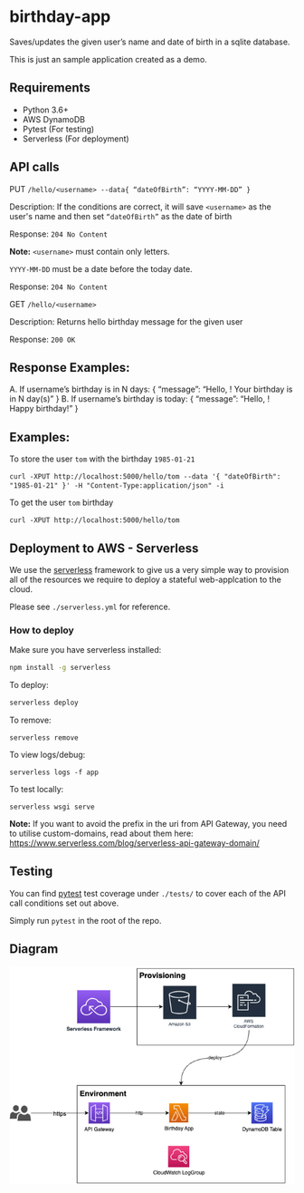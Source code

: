 # birthday-app

Saves/updates the given user’s name and date of birth in a sqlite database.

This is just an sample application created as a demo.

## Requirements

- Python 3.6+
- AWS DynamoDB
- Pytest (For testing)
- Serverless (For deployment)

## API calls

PUT `/hello/<username> --data{ “dateOfBirth”: “YYYY-MM-DD” }`

Description: If the conditions are correct, it will save `<username>` as the user's name
and then set `“dateOfBirth”` as the date of birth

Response: `204 No Content`

**Note:** `<username>` must contain only letters.

`YYYY-MM-DD` must be a date before the today date.

Response: `204 No Content`

GET `/hello/<username> `

Description: Returns hello birthday message for the given user

Response: `200 OK`

## Response Examples:
A. If username’s birthday is in N days:
{ “message”: “Hello, <username>! Your birthday is in N day(s)”
}
B. If username’s birthday is today:
{ “message”: “Hello, <username>! Happy birthday!” }

## Examples:

To store the user `tom` with the birthday `1985-01-21`
```
curl -XPUT http://localhost:5000/hello/tom --data '{ "dateOfBirth": "1985-01-21" }' -H "Content-Type:application/json" -i
```

To get the user `tom` birthday
```
curl -XPUT http://localhost:5000/hello/tom
```

## Deployment to AWS - Serverless

We use the [serverless](https://github.com/serverless/serverless) framework to give us a very simple way to provision all of the resources we require to deploy a stateful web-applcation to the cloud.

Please see `./serverless.yml` for reference.

### How to deploy

Make sure you have serverless installed:
```bash
npm install -g serverless
```

To deploy:
```bash
serverless deploy
```

To remove:
```
serverless remove
```

To view logs/debug:
```
serverless logs -f app
```

To test locally:
```
serverless wsgi serve
```

**Note:** If you want to avoid the prefix in the uri from API Gateway, you need to utilise custom-domains, read about them here: https://www.serverless.com/blog/serverless-api-gateway-domain/

## Testing

You can find [pytest](https://docs.pytest.org/en/7.2.x/) test coverage under `./tests/` to cover each of the API call conditions set out above.

Simply run `pytest` in the root of the repo.

## Diagram
![Diagram](/diagrams/birthday-app.png)

